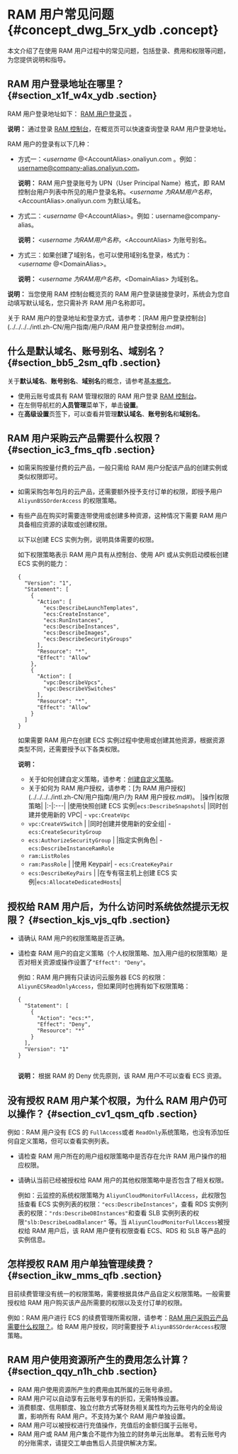 # RAM 用户常见问题 {#concept_dwg_5rx_ydb .concept}

本文介绍了在使用 RAM 用户过程中的常见问题，包括登录、费用和权限等问题，为您提供说明和指导。

## RAM 用户登录地址在哪里？ {#section_x1f_w4x_ydb .section}

RAM 用户登录地址如下： [RAM 用户登录页](https://signin-intl.aliyun.com/login.htm) 。

**说明：** 通过登录 [RAM 控制台](https://ram.console.aliyun.com/)，在概览页可以快速查询登录 RAM 用户登录地址。

RAM 用户的登录有以下几种：

-   方式一：<$username\>@<$AccountAlias\>.onaliyun.com 。例如：username@company-alias.onaliyun.com。

    **说明：** RAM 用户登录账号为 UPN（User Principal Name）格式，即 RAM 控制台用户列表中所见的用户登录名称。<$username\>为 RAM 用户名称，<$AccountAlias\>.onaliyun.com 为默认域名。

-   方式二：<$username\>@<$AccountAlias\>。例如：username@company-alias。

    **说明：** <$username\>为 RAM 用户名称，<$AccountAlias\> 为账号别名。

-   方式三：如果创建了域别名，也可以使用域别名登录，格式为：<$username\>@<$DomainAlias\>。

    **说明：** <$username\>为 RAM 用户名称，<$DomainAlias\> 为域别名。


**说明：** 当您使用 RAM 控制台概览页的 RAM 用户登录链接登录时，系统会为您自动填写默认域名，您只需补齐 RAM 用户名称即可。

关于 RAM 用户的登录地址和登录方式，请参考：[RAM 用户登录控制台](../../../../intl.zh-CN/用户指南/用户/RAM 用户登录控制台.md#)。

## 什么是默认域名、账号别名、域别名？ {#section_bb5_2sm_qfb .section}

关于**默认域名**、**账号别名**、**域别名**的概念，请参考[基本概念](../../../../intl.zh-CN/产品简介/基本概念.md#)。

-   使用云账号或具有 RAM 管理权限的 RAM 用户登录 [RAM 控制台](https://ram.console.aliyun.com/)。
-   在左侧导航栏的**人员管理**菜单下，单击**设置**。
-   在**高级设置**页签下，可以查看并管理**默认域名**、**账号别名**和**域别名**。

## RAM 用户采购云产品需要什么权限？ {#section_ic3_fms_qfb .section}

-   如需采购按量付费的云产品，一般只需给 RAM 用户分配该产品的创建实例或类似权限即可。
-   如需采购包年包月的云产品，还需要额外授予支付订单的权限，即授予用户 `AliyunBSSOrderAccess` 的权限策略。
-   有些产品在购买时需要连带使用或创建多种资源，这种情况下需要 RAM 用户具备相应资源的读取或创建权限。

    以下以创建 ECS 实例为例，说明具体需要的权限。

    如下权限策略表示 RAM 用户具有从控制台、使用 API 或从实例启动模板创建 ECS 实例的能力：

    ``` {#codeblock_hzt_yy2_83z}
    {
      "Version": "1",
      "Statement": [
        {
          "Action": [
            "ecs:DescribeLaunchTemplates",
            "ecs:CreateInstance",
            "ecs:RunInstances",
            "ecs:DescribeInstances",
            "ecs:DescribeImages",
            "ecs:DescribeSecurityGroups"
          ],
          "Resource": "*",
          "Effect": "Allow"
        },
        {
          "Action": [
            "vpc:DescribeVpcs",
            "vpc:DescribeVSwitches"
          ],
          "Resource": "*",
          "Effect": "Allow"
        }
      ]
    }
    ```

    如果需要 RAM 用户在创建 ECS 实例过程中使用或创建其他资源，根据资源类型不同，还需要授予以下各类权限。

    **说明：** 

    -   关于如何创建自定义策略，请参考：[创建自定义策略](../../../../intl.zh-CN/用户指南/权限策略/自定义策略/创建自定义策略.md#)。
    -   关于如何为 RAM 用户授权，请参考：[为 RAM 用户授权](../../../../intl.zh-CN/用户指南/用户/为 RAM 用户授权.md#)。
    |操作|权限策略|
    |:-|:---|
    |使用快照创建 ECS 实例|`ecs:DescribeSnapshots`|
    |同时创建并使用新的 VPC|     -   `vpc:CreateVpc`
    -   `vpc:CreateVSwitch`
 |
    |同时创建并使用新的安全组|     -   `ecs:CreateSecurityGroup`
    -   `ecs:AuthorizeSecurityGroup`
 |
    |指定实例角色|     -   `ecs:DescribeInstanceRamRole`
    -   `ram:ListRoles`
    -   `ram:PassRole`
 |
    |使用 Keypair|     -   `ecs:CreateKeyPair`
    -   `ecs:DescribeKeyPairs`
 |
    |在专有宿主机上创建 ECS 实例|`ecs:AllocateDedicatedHosts`|


## 授权给 RAM 用户后，为什么访问时系统依然提示无权限？ {#section_kjs_vjs_qfb .section}

-   请确认 RAM 用户的权限策略是否正确。
-   请检查 RAM 用户的自定义策略（个人权限策略、加入用户组的权限策略）是否对相关资源或操作设置了`"Effect": "Deny"`。

    例如：RAM 用户拥有只读访问云服务器 ECS 的权限：`AliyunECSReadOnlyAccess`，但如果同时也拥有如下权限策略：

    ``` {#codeblock_4v3_8cq_hgb}
    {
      "Statement": [
        {
          "Action": "ecs:*",
          "Effect": "Deny",
          "Resource": "*"
        }
      ],
      "Version": "1"
    }
    					
    ```

    **说明：** 根据 RAM 的 Deny 优先原则，该 RAM 用户不可以查看 ECS 资源。


## 没有授权 RAM 用户某个权限，为什么 RAM 用户仍可以操作？ {#section_cv1_qsm_qfb .section}

例如：RAM 用户没有 ECS 的 `FullAccess`或者 `ReadOnly`系统策略，也没有添加任何自定义策略，但可以查看实例列表。

-   请检查 RAM 用户所在的用户组权限策略中是否存在允许 RAM 用户操作的相应权限。
-   请确认当前已经被授权给 RAM 用户的其他权限策略中是否包含了相关权限。

    例如：云监控的系统权限策略为 `AliyunCloudMonitorFullAccess`，此权限包括查看 ECS 实例列表的权限：`"ecs:DescribeInstances"`，查看 RDS 实例列表的权限：`"rds:DescribeDBInstances"`和查看 SLB 实例列表的权限`"slb:DescribeLoadBalancer"` 等。当 `AliyunCloudMonitorFullAccess`被授权给 RAM 用户后，该 RAM 用户便有权限查看 ECS、RDS 和 SLB 等产品的实例信息。


## 怎样授权 RAM 用户单独管理续费？ {#section_ikw_mms_qfb .section}

目前续费管理没有统一的权限策略，需要根据具体产品自定义权限策略。一般需要授权给 RAM 用户购买该产品所需要的权限以及支付订单的权限。

例如：RAM 用户进行 ECS 的续费管理所需权限，请参考：[RAM 用户采购云产品需要什么权限？](#section_ic3_fms_qfb)。给 RAM 用户授权，同时需要授予 `AliyunBSSOrderAccess`权限策略。

## RAM 用户使用资源所产生的费用怎么计算？ {#section_qqy_n1h_chb .section}

-   RAM 用户使用资源所产生的费用由其所属的云账号承担。
-   RAM 用户可以自动享有云账号享有的折扣，无需特殊设置。
-   消费额度、信用额度、独立付款方式等财务相关属性均为云账号内的全局设置，影响所有 RAM 用户。不支持为某个 RAM 用户单独设置。
-   RAM 用户可以被授权进行充值操作，充值后的金额归属于云账号。
-   RAM 用户或 RAM 用户集合不能作为独立的财务单元出账单。 若有云账号内的分账需求，请提交工单由售后人员提供解决方案。

